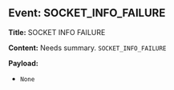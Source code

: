 ## Event: SOCKET_INFO_FAILURE

**Title:** SOCKET INFO FAILURE

**Content:**
Needs summary.
`SOCKET_INFO_FAILURE`

**Payload:**
- `None`